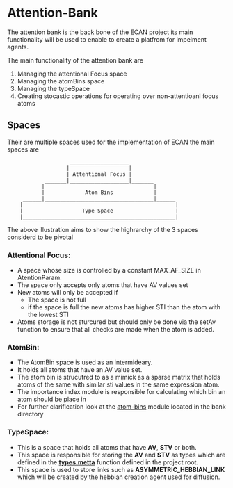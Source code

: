 # Attention-Bank

The attention bank is the back bone of the ECAN project its main functionality
will be used to enable to create a platfrom for impelment agents.

The main functionality of the attention bank are
1. Managing the attentional Focus space
2. Managing the atomBins space
3. Managing the typeSpace
4. Creating stocastic operations for operating over non-attentioanl focus atoms

## Spaces

Their are multiple spaces used for the implementation of ECAN the main spaces are

```
                    ___________________
                   |                   |
                   | Attentional Focus |
            _______|___________________|_______
           |                                   |
           |             Atom Bins             |
     ______|___________________________________|______
    |                                                 |
    |                   Type Space                    |
    |_________________________________________________|
```

The above illustration aims to show the highrarchy of the 3 spaces considerd to 
be pivotal

### **Attentional Focus**:
- A space whose size is controlled by a constant MAX_AF_SIZE in AtentionParam.
- The space only accepts only atoms that have AV values set
- New atoms will only be accepted if
    - The space is not full
    - if the space is full the new atoms has higher STI than the atom with the
    lowest STI
- Atoms storage is not sturcured but should only be done via the setAv function
to ensure that all checks are made when the atom is added.

### **AtomBin**:
- The AtomBin space is used as an intermideary.
- It holds all atoms that have an AV value set.
- The atom bin is strucutred to as a mimick as a sparse matrix that holds atoms
of the same with similar sti values in the same expression atom.
- The importance index module is responsible for calculating which bin an atom
should be place in 
- For further clarification look at the [atom-bins](atom-bins/README.md) module located in the bank
directory 

### **TypeSpace**:
- This is a space that holds all atoms that have **AV**, **STV** or both.
- This space is responsible for storing the **AV** and **STV** as types which
are defined in the **[types.metta](../../types.metta)** function defined in the project root.
- This space is used to store links such as **ASYMMETRIC_HEBBIAN_LINK** which 
will be created by the hebbian creation agent used for diffusion.

